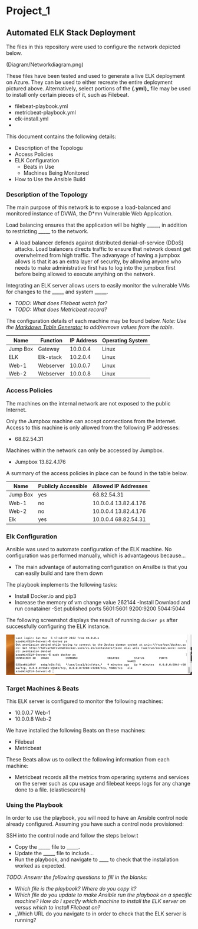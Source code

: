 # Project_1

## Automated ELK Stack Deployment

The files in this repository were used to configure the network depicted below.

(Diagram/Networkdiagram.png)

These files have been tested and used to generate a live ELK deployment on Azure. They can be used to either recreate the entire deployment pictured above. Alternatively, select portions of the __(.yml)___ file may be used to install only certain pieces of it, such as Filebeat.

  - filebeat-playbook.yml
  - metricbeat-playbook.yml
  - elk-install.yml
  - 

This document contains the following details:
- Description of the Topologu
- Access Policies
- ELK Configuration
  - Beats in Use
  - Machines Being Monitored
- How to Use the Ansible Build


### Description of the Topology

The main purpose of this network is to expose a load-balanced and monitored instance of DVWA, the D*mn Vulnerable Web Application.

Load balancing ensures that the application will be highly _____, in addition to restricting _____ to the network.
- A load balancer defends against distributed denial-of-service (DDoS) attacks. Load balancers directs traffic to ensure that network doesnt get overwhelmed from high traffic. The advanyage of having a jumpbox allows is that it as an extra layer of security, by allowing anyone who needs to make administrative first has to  log into the jumpbox first before being allowed to execute anything on the network.   

Integrating an ELK server allows users to easily monitor the vulnerable VMs for changes to the _____ and system _____.
- _TODO: What does Filebeat watch for?_
- _TODO: What does Metricbeat record?_

The configuration details of each machine may be found below.
_Note: Use the [Markdown Table Generator](http://www.tablesgenerator.com/markdown_tables) to add/remove values from the table_.

| Name     | Function | IP Address | Operating System |
|----------|----------|------------|------------------|
| Jump Box | Gateway  | 10.0.0.4   | Linux            |
| ELK      | Elk-stack| 10.2.0.4   | Linux            |
| Web-1    | Webserver| 10.0.0.7   | Linux            |
| Web-2    | Webserver| 10.0.0.8   | Linux            |

### Access Policies

The machines on the internal network are not exposed to the public Internet. 

Only the Jumpbox machine can accept connections from the Internet. Access to this machine is only allowed from the following IP addresses:
- 68.82.54.31

Machines within the network can only be accessed by Jumpbox.
- Jumpbox 13.82.4.176

A summary of the access policies in place can be found in the table below.

| Name     | Publicly Accessible | Allowed IP Addresses |
|----------|---------------------|----------------------|
| Jump Box |     yes             | 68.82.54.31          |
| Web-1    |     no              | 10.0.0.4 13.82.4.176 |
| Web-2    |     no              | 10.0.0.4 13.82.4.176 |
| Elk      |     yes             | 10.0.0.4 68.82.54.31 |

### Elk Configuration

Ansible was used to automate configuration of the ELK machine. No configuration was performed manually, which is advantageous because...
- The main advantage of automating configuration on Ansilbe is that you can easily build and tare them down 

The playbook implements the following tasks:
- Install Docker.io and pip3
- Increase the memory of vm change value 262144
-Install Downlaod and run conatainer
-Set published ports 5601:5601 9200:9200 5044:5044

The following screenshot displays the result of running `docker ps` after successfully configuring the ELK instance.

![TODO: Update the path with the name of your screenshot of docker ps output](Images/docker_ps_output.png)

### Target Machines & Beats
This ELK server is configured to monitor the following machines:
- 10.0.0.7 Web-1
- 10.0.0.8 Web-2

We have installed the following Beats on these machines:
- Filebeat
- Metricbeat

These Beats allow us to collect the following information from each machine:
- Metricbeat records all the metrics from operaring systems and services on the server such as cpu usage and filebeat keeps logs for any change done to a file. (elasticsearch) 

### Using the Playbook
In order to use the playbook, you will need to have an Ansible control node already configured. Assuming you have such a control node provisioned: 

SSH into the control node and follow the steps below:t 
- Copy the _____ file to _____.
- Update the _____ file to include...
- Run the playbook, and navigate to ____ to check that the installation worked as expected.

_TODO: Answer the following questions to fill in the blanks:_
- _Which file is the playbook? Where do you copy it?_
- _Which file do you update to make Ansible run the playbook on a specific machine? How do I specify which machine to install the ELK server on versus which to install Filebeat on?_
- _Which URL do you navigate to in order to check that the ELK server is running?
